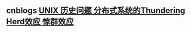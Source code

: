 

## cnblogs [UNIX 历史问题 分布式系统的Thundering Herd效应 惊群效应](https://www.cnblogs.com/rsapaper/p/10835868.html)


